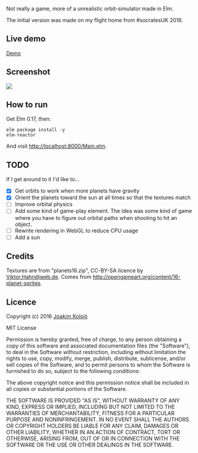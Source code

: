 Not really a game, more of a unrealistic orbit-simulator made in Elm.

The initial version was made on my flight home from #socratesUK 2016.

## Live demo

[Demo](https://dl.dropboxusercontent.com/u/136929/orbital-simulation/index.html)

## Screenshot

![](https://s3.amazonaws.com/f.cl.ly/items/182v0w1x0i090b1W3a1y/orbital-game.png?v=fa29a743)

## How to run

Get Elm 0.17, then:

    elm package install -y
    elm-reactor

And visit <http://localhost:8000/Main.elm>.

## TODO

If I get around to it I'd like to...

* [x] Get orbits to work when more planets have gravity
* [x] Orient the planets toward the sun at all times so that the textures match
* [ ] Improve orbital physics
* [ ] Add some kind of game-play element. The idea was some kind of game where you have to figure out orbital paths when shooting to hit an object.
* [ ] Rewrite rendering in WebGL to reduce CPU usage
* [ ] Add a sun

## Credits

Textures are from "planets16.zip", CC-BY-SA licence by Viktor.Hahn@web.de. Comes from http://opengameart.org/content/16-planet-sprites.

## Licence

Copyright (c) 2016 [Joakim Kolsjö](https://twitter.com/joakimk)

MIT License

Permission is hereby granted, free of charge, to any person obtaining
a copy of this software and associated documentation files (the
"Software"), to deal in the Software without restriction, including
without limitation the rights to use, copy, modify, merge, publish,
distribute, sublicense, and/or sell copies of the Software, and to
permit persons to whom the Software is furnished to do so, subject to
the following conditions:

The above copyright notice and this permission notice shall be
included in all copies or substantial portions of the Software.

THE SOFTWARE IS PROVIDED "AS IS", WITHOUT WARRANTY OF ANY KIND,
EXPRESS OR IMPLIED, INCLUDING BUT NOT LIMITED TO THE WARRANTIES OF
MERCHANTABILITY, FITNESS FOR A PARTICULAR PURPOSE AND
NONINFRINGEMENT. IN NO EVENT SHALL THE AUTHORS OR COPYRIGHT HOLDERS BE
LIABLE FOR ANY CLAIM, DAMAGES OR OTHER LIABILITY, WHETHER IN AN ACTION
OF CONTRACT, TORT OR OTHERWISE, ARISING FROM, OUT OF OR IN CONNECTION
WITH THE SOFTWARE OR THE USE OR OTHER DEALINGS IN THE SOFTWARE.

